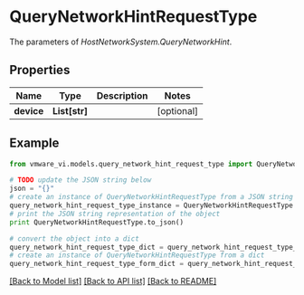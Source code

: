 # QueryNetworkHintRequestType

The parameters of *HostNetworkSystem.QueryNetworkHint*. 

## Properties
Name | Type | Description | Notes
------------ | ------------- | ------------- | -------------
**device** | **List[str]** |  | [optional] 

## Example

```python
from vmware_vi.models.query_network_hint_request_type import QueryNetworkHintRequestType

# TODO update the JSON string below
json = "{}"
# create an instance of QueryNetworkHintRequestType from a JSON string
query_network_hint_request_type_instance = QueryNetworkHintRequestType.from_json(json)
# print the JSON string representation of the object
print QueryNetworkHintRequestType.to_json()

# convert the object into a dict
query_network_hint_request_type_dict = query_network_hint_request_type_instance.to_dict()
# create an instance of QueryNetworkHintRequestType from a dict
query_network_hint_request_type_form_dict = query_network_hint_request_type.from_dict(query_network_hint_request_type_dict)
```
[[Back to Model list]](../README.md#documentation-for-models) [[Back to API list]](../README.md#documentation-for-api-endpoints) [[Back to README]](../README.md)


